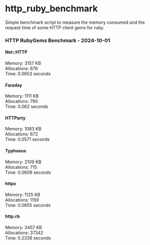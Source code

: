 # http_ruby_benchmark

Simple benchmark script to measure the memory consumed and the request time of some HTTP client gems for ruby.

<!-- benchmark-results -->

### HTTP RubyGems Benchmark - 2024-10-01
#### Net::HTTP
Memory: 3157 KB <br />Allocations: 676 <br />Time: 0.0653 seconds 
#### Faraday
Memory: 1111 KB <br />Allocations: 790 <br />Time: 0.062 seconds 
#### HTTParty
Memory: 1083 KB <br />Allocations: 672 <br />Time: 0.0571 seconds 
#### Typhoeus
Memory: 2109 KB <br />Allocations: 715 <br />Time: 0.0609 seconds 
#### httpx
Memory: 1125 KB <br />Allocations: 1159 <br />Time: 0.0655 seconds 
#### http.rb
Memory: 3457 KB <br />Allocations: 37342 <br />Time: 0.2336 seconds 
